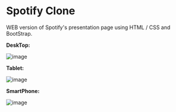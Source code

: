 # Spotify Clone
WEB version of Spotify's presentation page using HTML / CSS and BootStrap.
 
 **DeskTop:**
 
 ![image](https://user-images.githubusercontent.com/42698693/131783504-65e3b668-e956-4ed9-8659-eb614acf309d.png)

**Tablet:**

![image](https://user-images.githubusercontent.com/42698693/131783562-ed84afb6-6f73-4d10-bc86-b41413ee66e4.png)

**SmartPhone:**

![image](https://user-images.githubusercontent.com/42698693/131783653-03f4423c-d7e5-4817-a8cb-a721ab9f8d89.png)

